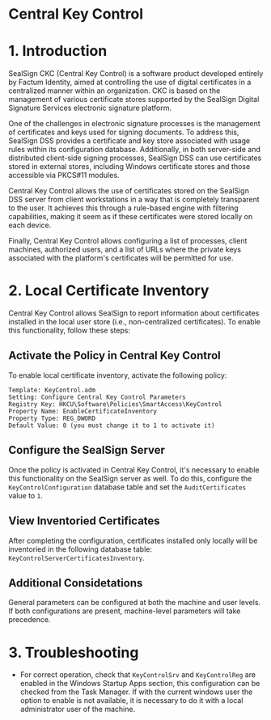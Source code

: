 # **Central Key Control**

# 1. Introduction

SealSign CKC (Central Key Control) is a software product developed entirely by Factum Identity, aimed at controlling the use of digital certificates in a centralized manner within an organization. CKC is based on the management of various certificate stores supported by the SealSign Digital Signature Services electronic signature platform.

One of the challenges in electronic signature processes is the management of certificates and keys used for signing documents. To address this, SealSign DSS provides a certificate and key store associated with usage rules within its configuration database. Additionally, in both server-side and distributed client-side signing processes, SealSign DSS can use certificates stored in external stores, including Windows certificate stores and those accessible via PKCS#11 modules.

Central Key Control allows the use of certificates stored on the SealSign DSS server from client workstations in a way that is completely transparent to the user. It achieves this through a rule-based engine with filtering capabilities, making it seem as if these certificates were stored locally on each device.

Finally, Central Key Control allows configuring a list of processes, client machines, authorized users, and a list of URLs where the private keys associated with the platform's certificates will be permitted for use.

# 2. Local Certificate Inventory

Central Key Control allows SealSign to report information about certificates installed in the local user store (i.e., non-centralized certificates). To enable this functionality, follow these steps:

## Activate the Policy in Central Key Control

To enable local certificate inventory, activate the following policy:

    Template: KeyControl.adm
    Setting: Configure Central Key Control Parameters
    Registry Key: HKCU\Software\Policies\SmartAccess\KeyControl
    Property Name: EnableCertificateInventory
    Property Type: REG_DWORD
    Default Value: 0 (you must change it to 1 to activate it)

## Configure the SealSign Server

Once the policy is activated in Central Key Control, it's necessary to enable this functionality on the SealSign server as well. To do this, configure the `KeyControlConfiguration` database table and set the `AuditCertificates` value to `1`.

## View Inventoried Certificates

After completing the configuration, certificates installed only locally will be inventoried in the following database table: `KeyControlServerCertificatesInventory`.

## Additional Considetations

General parameters can be configured at both the machine and user levels. If both configurations are present, machine-level parameters will take precedence.

# 3. Troubleshooting

- For correct operation, check that `KeyControlSrv` and `KeyControlReg` are enabled in the Windows Startup Apps section, this configuration can be checked from the Task Manager. If with the current windows user the option to enable is not available, it is necessary to do it with a local administrator user of the machine.